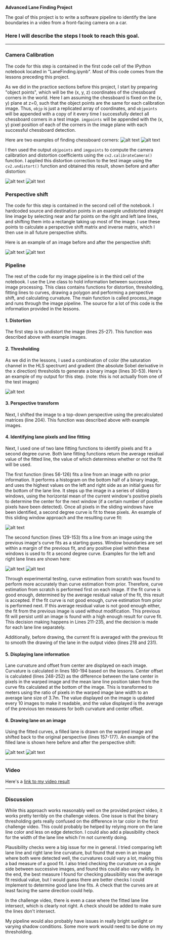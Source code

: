 **Advanced Lane Finding Project**

The goal of this project is to write a software pipeline to identify the lane boundaries in a video from a front-facing camera on a car. 

[//]: # (Image References)

[image1]: ./output_images/chessboard1.png "Finding chessboard corners"
[image2]: ./output_images/chessboard2.png "Finding chessboard corners"
[image3]: ./output_images/chessboard1dist.png "Raw camera image"
[image4]: ./output_images/chessboard1undist.png "Undistorted camera image"
[image5]: ./output_images/fill_poly.png "Using fitted lines to draw a polygon"
[image6]: ./output_images/perShiftpoly.png "Polygon after perspective shift"
[image7]: ./output_images/perTransAft.png "After perspective shift"
[image8]: ./output_images/perTransb4.png "Before perspective shift"
[image9]: ./output_images/rectangles.png "Using sliding window approach"
[image10]: ./output_images/thresholding.png "Thresholding image with color and edges"
[image11]: ./output_images/left_fit.png "Fitting left lane from previous"
[image12]: ./output_images/right_fit.png "Fitting right lane from previous"

### Here I will describe the steps I took to reach this goal.

---


### Camera Calibration


The code for this step is contained in the first code cell of the IPython notebook located in "LaneFinding.ipynb". Most of this code comes from the lessons preceding this project.  

As we did in the practice sections before this project, I start by preparing "object points", which will be the (x, y, z) coordinates of the chessboard corners in the world. Here I am assuming the chessboard is fixed on the (x, y) plane at z=0, such that the object points are the same for each calibration image.  Thus, `objp` is just a replicated array of coordinates, and `objpoints` will be appended with a copy of it every time I successfully detect all chessboard corners in a test image.  `imgpoints` will be appended with the (x, y) pixel position of each of the corners in the image plane with each successful chessboard detection.  

Here are two examples of finding chessboard corners:
![alt text][image1]
![alt text][image2]

I then used the output `objpoints` and `imgpoints` to compute the camera calibration and distortion coefficients using the `cv2.calibrateCamera()` function.  I applied this distortion correction to the test image using the `cv2.undistort()` function and obtained this result, shown before and after distortion: 

![alt text][image3]
![alt text][image4]


### Perspective shift

The code for this step is contained in the second cell of the notebook. I hardcoded source and destination points in an example undistorted straight line image by selecting near and far points on the right and left lane lines, and shifting them into a rectangle taking up most of the image. I use these points to calculate a perspective shift matrix and inverse matrix, which I then use in all future perspective shifts.

Here is an example of an image before and after the perspective shift:

![alt text][image8]
![alt text][image7]


### Pipeline 

The rest of the code for my image pipeline is in the third cell of the notebook. I use the Line class to hold information between successive image processing. This class contains functions for distortion, thresholding, fitting lines to curves, drawing a polygon and performing a perspective shift, and calculating curvature. The main function is called process_image and runs through the image pipeline. The source for a lot of this code is the information provided in the lessons.

#### 1. Distortion 

The first step is to undistort the image (lines 25-27). This function was described above with example images.

#### 2. Thresholding 

As we did in the lessons, I used a combination of color (the saturation channel in the HLS spectrum) and gradient (the absolute Sobel derivative in the x direction) thresholds to generate a binary image (lines 30-53).  Here's an example of my output for this step.  (note: this is not actually from one of the test images)

![alt text][image10]

#### 3. Perspective transform

Next, I shifted the image to a top-down perspective using the precalculated matrices (line 204). This function was described above with example images.

#### 4. Identifying lane pixels and line fitting

Next, I used one of two lane fitting functions to identify pixels and fit a second degree curve. Both lane fitting functions return the average residual value of the fitted line, the value of which determines whether or not the fit will be used.

The first function (lines 56-126) fits a line from an image with no prior information. It performs a histogram on the bottom half of a binary image, and uses the highest values on the left and right side as an initial guess for the bottom of the lane line. It steps up the image in a series of sliding windows, using the horizontal mean of the current window's positive pixels to determine the center for the next window (if a certain number of positive pixels have been detected). Once all pixels in the sliding windows have been identified, a second degree curve is fit to these pixels. An example of this sliding window approach and the resulting curve fit:

![alt text][image9]

The second function (lines 129-153) fits a line from an image using the previous image's curve fits as a starting guess. Window boundaries are set within a margin of the previous fit, and any positive pixel within these windows is used to fit a second degree curve. Examples for the left and right lane lines are shown here:

![alt text][image11]
![alt text][image12]

Through experimental testing, curve estimation from scratch was found to perform more accurately than curve estimation from prior. Therefore, curve estimation from scratch is performed first on each image. If the fit curve is good enough, determined by the average residual value of the fit, this result is accepted. If the fit curve is not good enough, curve estimation from prior is performed next. If this average residual value is not good enough either, the fit from the previous image is used without modification. This previous fit will persist until an image is found with a high enough result for curve fit. This decision making happens in Lines 211-235, and the decision is made for each lane line separately.

Additionally, before drawing, the current fit is averaged with the previous fit to smooth the drawing of the lane in the output video (lines 218 and 231).

#### 5. Displaying lane information

Lane curvature and offset from center are displayed on each image. Curvature is calculated in lines 180-194 based on the lessons. Center offset is calculated (lines 248-252) as the difference between the lane center in pixels in the warped image and the mean lane line position taken from the curve fits calculated at the bottom of the image. This is transformed to meters using the ratio of pixels in the warped image lane width to an average lane size of 3.7m. The value displayed on the image is updated every 10 images to make it readable, and the value displayed is the average of the previous ten measures for both curvature and center offset.

#### 6. Drawing lane on an image

Using the fitted curves, a filled lane is drawn on the warped image and shifted back to the original perspective (lines 157-177). An example of the filled lane is shown here before and after the perspective shift:

![alt text][image5]
![alt text][image6]

---

### Video

Here's a [link to my video result](https://youtu.be/0oPe_fMTp50)

---

### Discussion

While this approach works reasonably well on the provided project video, it works pretty terribly on the challenge videos. One issue is that the binary thresholding gets really confused on the difference in tar color in the first challenge video. This could probably be helped by relying more on the lane line color and less on edge detection. I could also add a plausibility check for the width of the lane line which I'm not currently doing. 

Plausibility checks were a big issue for me in general. I tried comparing left lane line and right lane line curvature, but found that even in an image where both were detected well, the curvatures could vary a lot, making this a bad measure of a good fit. I also tried checking the curvature on a single side between successive images, and found this could also vary wildly. In the end, the best measure I found for checking plausibility was the average fit residual value, but I would guess there are better checks I could implement to determine good lane line fits. A check that the curves are at least facing the same direction could help.

In the challenge video, there is even a case where the fitted lane line intersect, which is clearly not right. A check should be added to make sure the lines don't intersect.

My pipeline would also probably have issues in really bright sunlight or varying shadow conditions. Some more work would need to be done on my thresholding.
